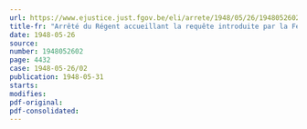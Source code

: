 ```yaml
---
url: https://www.ejustice.just.fgov.be/eli/arrete/1948/05/26/1948052602/justel
title-fr: "Arrêté du Régent accueillant la requête introduite par la Fédération des Industries céramiques de Belgique, tendant à la reconnaissance du Centre de Recherches de l'Industrie Belge de la Céramique et à l'agréation de ses statuts"
date: 1948-05-26
source:
number: 1948052602
page: 4432
case: 1948-05-26/02
publication: 1948-05-31
starts:
modifies:
pdf-original:
pdf-consolidated:
---
```


